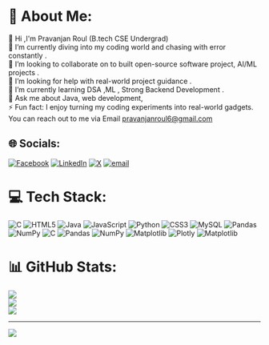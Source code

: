 # 💫 About Me:

🌟 Hi ,I'm Pravanjan Roul <snap>(B.tech CSE Undergrad) </snap>
<br>🔭 I’m currently diving into my coding world and chasing with error constantly . <br>👯 I’m looking to collaborate on  to built open-source software project, AI/ML projects .<br>🤝  I’m looking for help with real-world project guidance .<br>🌱 I’m currently learning DSA ,ML , Strong  Backend Development .<br>💬 Ask me about Java, web development, <br>⚡ Fun fact: I enjoy turning my coding experiments into real-world gadgets.
<br>You can reach out to me via Email pravanjanroul6@gmail.com<br>


## 🌐 Socials:
[![Facebook](https://img.shields.io/badge/Facebook-%231877F2.svg?logo=Facebook&logoColor=white)](https://facebook.com/https://www.facebook.com/) [![LinkedIn](https://img.shields.io/badge/LinkedIn-%230077B5.svg?logo=linkedin&logoColor=white)](https://linkedin.com/in/https://www.linkedin.com/in/pravanjan-roul-6543a7302) [![X](https://img.shields.io/badge/X-black.svg?logo=X&logoColor=white)](https://x.com/https://x.com/Pravanjan565) [![email](https://img.shields.io/badge/Email-D14836?logo=gmail&logoColor=white)](mailto:pravanjanroul6@gmail.com) 

# 💻 Tech Stack:
![C](https://img.shields.io/badge/c-%2300599C.svg?style=for-the-badge&logo=c&logoColor=white) ![HTML5](https://img.shields.io/badge/html5-%23E34F26.svg?style=for-the-badge&logo=html5&logoColor=white) ![Java](https://img.shields.io/badge/java-%23ED8B00.svg?style=for-the-badge&logo=openjdk&logoColor=white) ![JavaScript](https://img.shields.io/badge/javascript-%23323330.svg?style=for-the-badge&logo=javascript&logoColor=%23F7DF1E) ![Python](https://img.shields.io/badge/python-3670A0?style=for-the-badge&logo=python&logoColor=ffdd54) ![CSS3](https://img.shields.io/badge/css3-%231572B6.svg?style=for-the-badge&logo=css3&logoColor=white) ![MySQL](https://img.shields.io/badge/mysql-4479A1.svg?style=for-the-badge&logo=mysql&logoColor=white) ![Pandas](https://img.shields.io/badge/pandas-%23150458.svg?style=for-the-badge&logo=pandas&logoColor=white) ![NumPy](https://img.shields.io/badge/numpy-%23013243.svg?style=for-the-badge&logo=numpy&logoColor=white) ![C](https://img.shields.io/badge/c-%2300599C.svg?style=for-the-badge&logo=c&logoColor=white) ![Pandas](https://img.shields.io/badge/pandas-%23150458.svg?style=for-the-badge&logo=pandas&logoColor=white) ![NumPy](https://img.shields.io/badge/numpy-%23013243.svg?style=for-the-badge&logo=numpy&logoColor=white) ![Matplotlib](https://img.shields.io/badge/Matplotlib-%23ffffff.svg?style=for-the-badge&logo=Matplotlib&logoColor=black) ![Plotly](https://img.shields.io/badge/Plotly-%233F4F75.svg?style=for-the-badge&logo=plotly&logoColor=white) ![Matplotlib](https://img.shields.io/badge/Matplotlib-%23ffffff.svg?style=for-the-badge&logo=Matplotlib&logoColor=black)
# 📊 GitHub Stats:
![](https://github-readme-stats.vercel.app/api?username=Pravanjan2004&theme=dark&hide_border=true&include_all_commits=false&count_private=false)<br/>
![](https://nirzak-streak-stats.vercel.app/?user=Pravanjan2004&theme=dark&hide_border=true)<br/>
![](https://github-readme-stats.vercel.app/api/top-langs/?username=Pravanjan2004&theme=dark&hide_border=true&include_all_commits=false&count_private=false&layout=compact)

---
[![](https://visitcount.itsvg.in/api?id=Pravanjan2004&icon=7&color=0)](https://visitcount.itsvg.in)

<!-- Proudly created with GPRM ( https://gprm.itsvg.in ) -->
